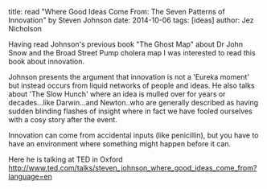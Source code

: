 title: read "Where Good Ideas Come From: The Seven Patterns of Innovation" by Steven Johnson
date: 2014-10-06
tags: [ideas]
author: Jez Nicholson

​Having read Johnson's previous book "The Ghost Map" about Dr John Snow and the Broad Street Pump cholera map I was interested to read this book about innovation.

​Johnson presents the argument that innovation is not a 'Eureka moment' but instead occurs from liquid networks of people and ideas. He also talks about 'The Slow Hunch' where an idea is mulled over for years or decades...like Darwin...and Newton..who are generally described as having sudden blinding flashes of insight where in fact we have fooled ourselves with a cosy story after the event.

Innovation can come from accidental inputs (like penicillin), but you have to have an environment where something might happen before it can.

Here he is talking at TED in Oxford http://www.ted.com/talks/steven_johnson_where_good_ideas_come_from?language=en​​
